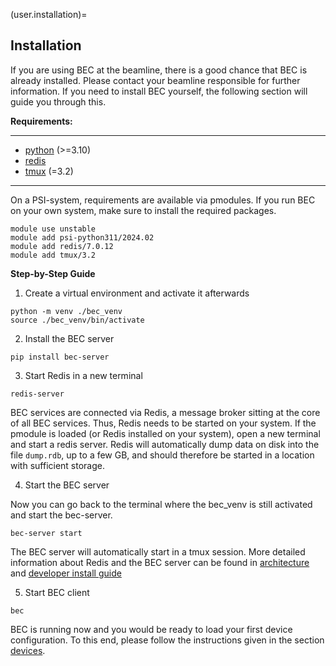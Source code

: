 (user.installation)=
## Installation

If you are using BEC at the beamline, there is a good chance that BEC is already installed.
Please contact your beamline responsible for further information.
If you need to install BEC yourself, the following section will guide you through this.

**Requirements:**

---
- [python](https://www.python.org) (>=3.10)
- [redis](https://redis.io)
- [tmux](https://github.com/tmux/tmux/wiki) (=3.2)
---

On a PSI-system, requirements are available via pmodules. If you run BEC on your own system, make sure to install the required packages.
```{code-block} bash
module use unstable
module add psi-python311/2024.02
module add redis/7.0.12
module add tmux/3.2
```
**Step-by-Step Guide**

1. Create a virtual environment and activate it afterwards

```{code-block} bash
python -m venv ./bec_venv
source ./bec_venv/bin/activate
```
2. Install the BEC server

```{code-block} bash
pip install bec-server
```
3. Start Redis in a new terminal


```{code-block} bash
redis-server
```
BEC services are connected via Redis, a message broker sitting at the core of all BEC services.
Thus, Redis needs to be started on your system.
If the pmodule is loaded (or Redis installed on your system), open a new terminal and start a redis server.
Redis will automatically dump data on disk into the file `dump.rdb`, up to a few GB, and should therefore be started in a location with sufficient storage.


4. Start the BEC server

Now you can go back to the terminal where the bec_venv is still activated and start the bec-server.

```{code-block} bash
bec-server start
```
The BEC server will automatically start in a tmux session.
More detailed information about Redis and the BEC server can be found in [architecture](#developer.architecture) and [developer install guide](#developer.install_developer_env)

5. Start BEC client

```{code-block} bash
bec
```
BEC is running now and you would be ready to load your first device configuration.
To this end, please follow the instructions given in the section [devices](#user.devices).
